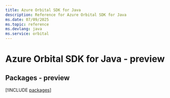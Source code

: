 ```yaml
---
title: Azure Orbital SDK for Java
description: Reference for Azure Orbital SDK for Java
ms.date: 07/09/2025
ms.topic: reference
ms.devlang: java
ms.service: orbital
---
```

# Azure Orbital SDK for Java - preview
## Packages - preview
[!INCLUDE [packages](orbital-index.md)]